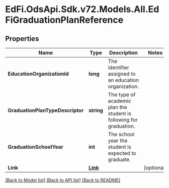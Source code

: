 # EdFi.OdsApi.Sdk.v72.Models.All.EdFiGraduationPlanReference

## Properties

Name | Type | Description | Notes
------------ | ------------- | ------------- | -------------
**EducationOrganizationId** | **long** | The identifier assigned to an education organization. | 
**GraduationPlanTypeDescriptor** | **string** | The type of academic plan the student is following for graduation. | 
**GraduationSchoolYear** | **int** | The school year the student is expected to graduate. | 
**Link** | [**Link**](Link.md) |  | [optional] 

[[Back to Model list]](../README.md#documentation-for-models) [[Back to API list]](../README.md#documentation-for-api-endpoints) [[Back to README]](../README.md)

